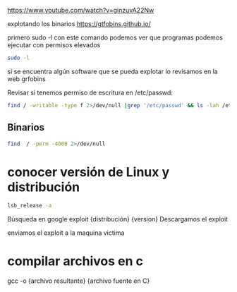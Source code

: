 
https://www.youtube.com/watch?v=ginzuvA22Nw

explotando los binarios
https://gtfobins.github.io/

primero sudo -l
con este comando podemos ver que programas podemos ejecutar con  permisos elevados

```sh fold:"Revisar tenemos permiso de algun programa como root"
sudo -l
```
si se encuentra algún software que se pueda explotar lo revisamos en la web grfobins




Revisar si tenemos permiso de escritura en /etc/passwd:

```sh fold:"Revisar si tenemos permiso de escritura en /etc/passwd"
find / -writable -type f 2>/dev/null |grep '/etc/passwd' && ls -lah /etc/passwd
```


## Binarios

```sh fold:"Revisar binarios que se puedan explotar"
find  / -perm -4000 2>/dev/null  
```

# conocer  versión de Linux y distribución

```sh fold:"conocer version de linux"
lsb_release -a
```

Búsqueda en google
exploit  {distribución}  {version}
Descargamos el exploit

enviamos el exploit a la maquina victima


# compilar archivos en c
gcc -o {archivo resultante} {archivo fuente en C}